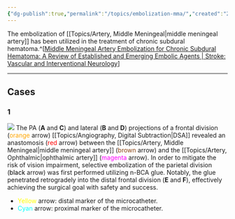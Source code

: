 ```yaml
---
{"dg-publish":true,"permalink":"/topics/embolization-mma/","created":"2024-03-14T21:03:51.652-07:00","updated":"2024-05-03T13:13:10.377-07:00"}
---
```



The embolization of [[Topics/Artery, Middle Meningeal\|middle meningeal artery]] has been utilized in the treatment of chronic subdural hematoma.^[[Middle Meningeal Artery Embolization for Chronic Subdural Hematoma: A Review of Established and Emerging Embolic Agents | Stroke: Vascular and Interventional Neurology](https://www.ahajournals.org/doi/10.1161/SVIN.123.000906)]

---

## Cases

### 1 

![](https://i.imgur.com/dJ3ayFt.jpeg)
The PA (**A** and **C**) and lateral (**B** and **D**) projections of a frontal division (<span style="color: orange">orange</span> arrow) [[Topics/Angiography, Digital Subtraction\|DSA]] revealed an anastomosis (<span style="color: red">red</span> arrow) between the [[Topics/Artery, Middle Meningeal\|middle meningeal artery]] (<span style="color: SaddleBrown">brown</span> arrow) and the [[Topics/Artery, Ophthalmic\|ophthalmic artery]] (<span style="color: Magenta">magenta</span> arrow). In order to mitigate the risk of vision impairment, selective embolization of the parietal division (<span style="color: black">black</span> arrow) was first performed utilizing n-BCA glue. Notably, the glue penetrated retrogradely into the distal frontal division (**E** and **F**), effectively achieving the surgical goal with safety and success.

- <span style="color: yellow">Yellow</span> arrow: distal marker of the microcatheter.
- <span style="color: Cyan">Cyan</span> arrow: proximal marker of the microcatheter.
